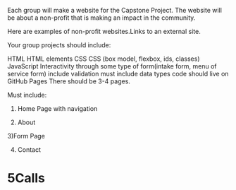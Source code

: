 Each group will make a website for the Capstone Project. The website will be about a non-profit that is making an impact in the community.

Here are examples of non-profit websites.Links to an external site.

Your group projects should include:

HTML
HTML elements
CSS
CSS (box model, flexbox, ids, classes)
JavaScript
Interactivity through some type of form(intake form, menu of service form)
include validation
must include data types
code should live on GitHub Pages
There should be 3-4 pages.

Must include:

1) Home Page with navigation

2) About

3)Form Page

4) Contact

# 5Calls
